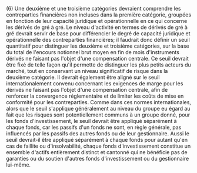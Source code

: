 (6) Une deuxième et une troisième catégories devraient comprendre les contreparties financières non incluses dans la première catégorie, groupées en fonction de leur capacité juridique et opérationnelle en ce qui concerne les dérivés de gré à gré. Le niveau d'activité en termes de dérivés de gré à gré devrait servir de base pour différencier le degré de capacité juridique et opérationnelle des contreparties financières; il faudrait donc définir un seuil quantitatif pour distinguer les deuxième et troisième catégories, sur la base du total de l'encours notionnel brut moyen en fin de mois d'instruments dérivés ne faisant pas l'objet d'une compensation centrale. Ce seuil devrait être fixé de telle façon qu'il permette de distinguer les plus petits acteurs du marché, tout en conservant un niveau significatif de risque dans la deuxième catégorie. Il devrait également être aligné sur le seuil internationalement convenu concernant les exigences de marge pour les dérivés ne faisant pas l'objet d'une compensation centrale, afin de renforcer la convergence réglementaire et de limiter les coûts de mise en conformité pour les contreparties. Comme dans ces normes internationales, alors que le seuil s'applique généralement au niveau du groupe eu égard au fait que les risques sont potentiellement communs à un groupe donné, pour les fonds d'investissement, le seuil devrait être appliqué séparément à chaque fonds, car les passifs d'un fonds ne sont, en règle générale, pas influencés par les passifs des autres fonds ou de leur gestionnaire. Aussi le seuil devrait-il être appliqué séparément à chaque fonds pour autant qu'en cas de faillite ou d'insolvabilité, chaque fonds d'investissement constitue un ensemble d'actifs entièrement distinct et cantonné qui ne bénéficie pas de garanties ou du soutien d'autres fonds d'investissement ou du gestionnaire lui-même.